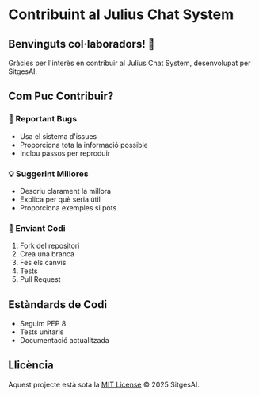 # Contribuint al Julius Chat System

## Benvinguts col·laboradors! 🎉

Gràcies per l'interès en contribuir al Julius Chat System, desenvolupat per SitgesAI.

## Com Puc Contribuir?

### 🐛 Reportant Bugs
- Usa el sistema d'issues
- Proporciona tota la informació possible
- Inclou passos per reproduir

### 💡 Suggerint Millores
- Descriu clarament la millora
- Explica per què seria útil
- Proporciona exemples si pots

### 🔧 Enviant Codi
1. Fork del repositori
2. Crea una branca
3. Fes els canvis
4. Tests
5. Pull Request

## Estàndards de Codi

- Seguim PEP 8
- Tests unitaris
- Documentació actualitzada

## Llicència

Aquest projecte està sota la [MIT License](LICENSE) © 2025 SitgesAI.